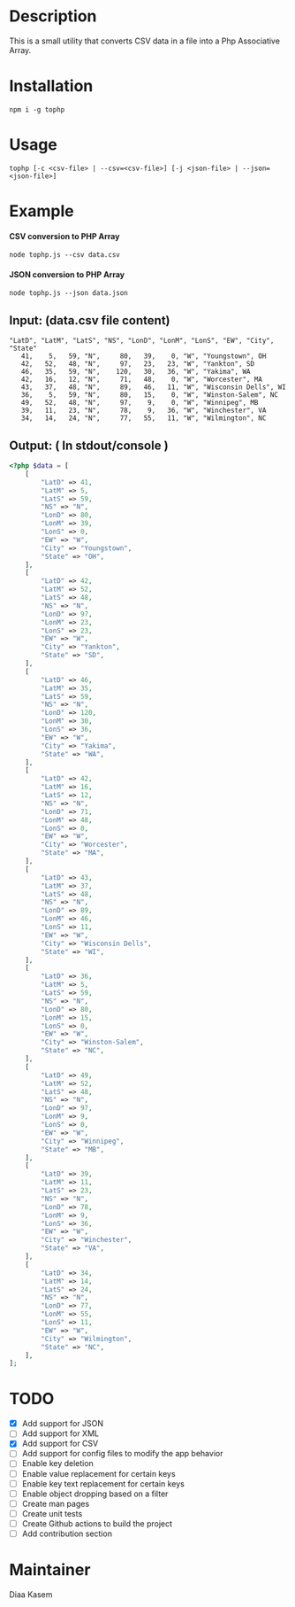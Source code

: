 Description
=======

This is a small utility that converts CSV data in a file into a Php Associative Array.

Installation
============

`npm i -g tophp`

Usage
=====

`tophp [-c <csv-file> | --csv=<csv-file>] [-j <json-file> | --json=<json-file>]`

Example
=======

#### CSV conversion to PHP Array
`node tophp.js --csv data.csv`

#### JSON conversion to PHP Array
`node tophp.js --json data.json`

Input: (data.csv file content)
-------------------------------
```CSV
"LatD", "LatM", "LatS", "NS", "LonD", "LonM", "LonS", "EW", "City", "State"
   41,    5,   59, "N",     80,   39,    0, "W", "Youngstown", OH
   42,   52,   48, "N",     97,   23,   23, "W", "Yankton", SD
   46,   35,   59, "N",    120,   30,   36, "W", "Yakima", WA
   42,   16,   12, "N",     71,   48,    0, "W", "Worcester", MA
   43,   37,   48, "N",     89,   46,   11, "W", "Wisconsin Dells", WI
   36,    5,   59, "N",     80,   15,    0, "W", "Winston-Salem", NC
   49,   52,   48, "N",     97,    9,    0, "W", "Winnipeg", MB
   39,   11,   23, "N",     78,    9,   36, "W", "Winchester", VA
   34,   14,   24, "N",     77,   55,   11, "W", "Wilmington", NC
```

Output: ( In stdout/console )
-----------------------------
```PHP
<?php $data = [
	[
		"LatD" => 41,
		"LatM" => 5,
		"LatS" => 59,
		"NS" => "N",
		"LonD" => 80,
		"LonM" => 39,
		"LonS" => 0,
		"EW" => "W",
		"City" => "Youngstown",
		"State" => "OH",
	],
	[
		"LatD" => 42,
		"LatM" => 52,
		"LatS" => 48,
		"NS" => "N",
		"LonD" => 97,
		"LonM" => 23,
		"LonS" => 23,
		"EW" => "W",
		"City" => "Yankton",
		"State" => "SD",
	],
	[
		"LatD" => 46,
		"LatM" => 35,
		"LatS" => 59,
		"NS" => "N",
		"LonD" => 120,
		"LonM" => 30,
		"LonS" => 36,
		"EW" => "W",
		"City" => "Yakima",
		"State" => "WA",
	],
	[
		"LatD" => 42,
		"LatM" => 16,
		"LatS" => 12,
		"NS" => "N",
		"LonD" => 71,
		"LonM" => 48,
		"LonS" => 0,
		"EW" => "W",
		"City" => "Worcester",
		"State" => "MA",
	],
	[
		"LatD" => 43,
		"LatM" => 37,
		"LatS" => 48,
		"NS" => "N",
		"LonD" => 89,
		"LonM" => 46,
		"LonS" => 11,
		"EW" => "W",
		"City" => "Wisconsin Dells",
		"State" => "WI",
	],
	[
		"LatD" => 36,
		"LatM" => 5,
		"LatS" => 59,
		"NS" => "N",
		"LonD" => 80,
		"LonM" => 15,
		"LonS" => 0,
		"EW" => "W",
		"City" => "Winston-Salem",
		"State" => "NC",
	],
	[
		"LatD" => 49,
		"LatM" => 52,
		"LatS" => 48,
		"NS" => "N",
		"LonD" => 97,
		"LonM" => 9,
		"LonS" => 0,
		"EW" => "W",
		"City" => "Winnipeg",
		"State" => "MB",
	],
	[
		"LatD" => 39,
		"LatM" => 11,
		"LatS" => 23,
		"NS" => "N",
		"LonD" => 78,
		"LonM" => 9,
		"LonS" => 36,
		"EW" => "W",
		"City" => "Winchester",
		"State" => "VA",
	],
	[
		"LatD" => 34,
		"LatM" => 14,
		"LatS" => 24,
		"NS" => "N",
		"LonD" => 77,
		"LonM" => 55,
		"LonS" => 11,
		"EW" => "W",
		"City" => "Wilmington",
		"State" => "NC",
	],
];
```
TODO
==========
- [x] Add support for JSON
- [ ] Add support for XML
- [x] Add support for CSV
- [ ] Add support for config files to modify the app behavior
- [ ] Enable key deletion
- [ ] Enable value replacement for certain keys
- [ ] Enable key text replacement for certain keys
- [ ] Enable object dropping based on a filter
- [ ] Create man pages
- [ ] Create unit tests
- [ ] Create Github actions to build the project
- [ ] Add contribution section

Maintainer
==========
Diaa Kasem
